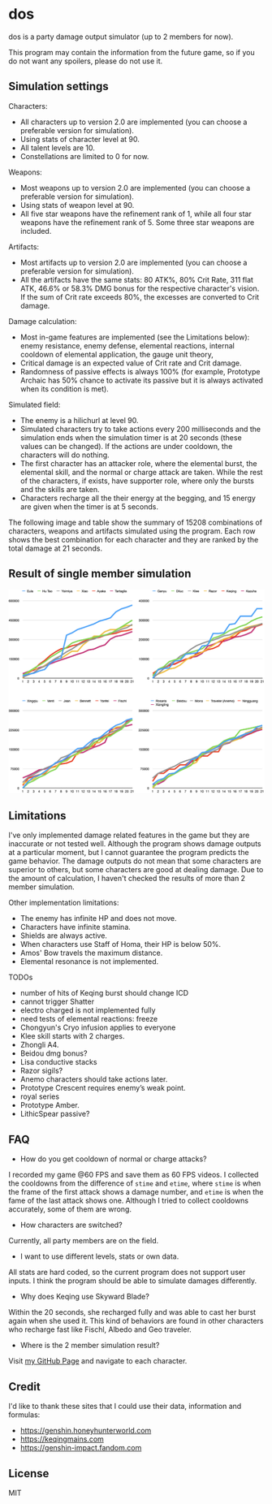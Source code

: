 # dos

dos is a party damage output simulator (up to 2 members for now).

This program may contain the information from the future game, so if you do not want any spoilers, please do not use it.

## Simulation settings

Characters:

- All characters up to version 2.0 are implemented (you can choose a preferable version for simulation).
- Using stats of character level at 90.
- All talent levels are 10.
- Constellations are limited to 0 for now.

Weapons:

- Most weapons up to version 2.0 are implemented (you can choose a preferable version for simulation).
- Using stats of weapon level at 90.
- All five star weapons have the refinement rank of 1, while all four star weapons have the refinement rank of 5. Some three star weapons are included.

Artifacts:

- Most artifacts up to version 2.0 are implemented (you can choose a preferable version for simulation).
- All the artifacts have the same stats: 80 ATK%, 80% Crit Rate, 311 flat ATK, 46.6% or 58.3% DMG bonus for the respective character's vision. If the sum of Crit rate exceeds 80%, the excesses are converted to Crit damage.

Damage calculation:

- Most in-game features are implemented (see the Limitations below): enemy resistance, enemy defense, elemental reactions, internal cooldown of elemental application, the gauge unit theory,
- Critical damage is an expected value of Crit rate and Crit damage.
- Randomness of passive effects is always 100% (for example, Prototype Archaic has 50% chance to activate its passive but it is always activated when its condition is met).

Simulated field:

- The enemy is a hilichurl at level 90.
- Simulated characters try to take actions every 200 milliseconds and the simulation ends when the simulation timer is at 20 seconds (these values can be changed). If the actions are under cooldown, the characters will do nothing.
- The first character has an attacker role, where the elemental burst, the elemental skill, and the normal or charge attack are taken. While the rest of the characters, if exists, have supporter role, where only the bursts and the skills are taken.
- Characters recharge all the their energy at the begging, and 15 energy are given when the timer is at 5 seconds.

The following image and table show the summary of 15208 combinations of characters, weapons and artifacts simulated using the program. Each row shows the best combination for each character and they are ranked by the total damage at 21 seconds.

## Result of single member simulation

![Result of single member simulation](./images/simulation1_0714.png)

## Limitations

I've only implemented damage related features in the game but they are inaccurate or not tested well. Although the program shows damage outputs at a particular moment, but I cannot guarantee the program predicts the game behavior. The damage outputs do not mean that some characters are superior to others, but some characters are good at dealing damage. Due to the amount of calculation, I haven't checked the results of more than 2 member simulation.

Other implementation limitations:

- The enemy has infinite HP and does not move.
- Characters have infinite stamina.
- Shields are always active.
- When characters use Staff of Homa, their HP is below 50%.
- Amos' Bow travels the maximum distance.
- Elemental resonance is not implemented.

TODOs

- number of hits of Keqing burst should change ICD
- cannot trigger Shatter
- electro charged is not implemented fully
- need tests of elemental reactions: freeze
- Chongyun's Cryo infusion applies to everyone
- Klee skill starts with 2 charges.
- Zhongli A4.
- Beidou dmg bonus?
- Lisa conductive stacks
- Razor sigils?
- Anemo characters should take actions later.
- Prototype Crescent requires enemy’s weak point.
- royal series
- Prototype Amber.
- LithicSpear passive?

## FAQ

- How do you get cooldown of normal or charge attacks?

I recorded my game @60 FPS and save them as 60 FPS videos. I collected the cooldowns from the difference of `stime` and `etime`, where `stime` is when the frame of the first attack shows a damage number, and `etime` is when the fame of the last attack shows one. Although I tried to collect cooldowns accurately, some of them are wrong.

- How characters are switched?

Currently, all party members are on the field.

- I want to use different levels, stats or own data.

All stats are hard coded, so the current program does not support user inputs. I think the program should be able to simulate damages differently.

- Why does Keqing use Skyward Blade?

Within the 20 seconds, she recharged fully and was able to cast her burst again when she used it. This kind of behaviors are found in other characters who recharge fast like Fischl, Albedo and Geo traveler.

- Where is the 2 member simulation result?

Visit [my GitHub Page](https://ryotaok.github.io/dos/overview.html) and navigate to each character.

## Credit

I'd like to thank these sites that I could use their data, information and formulas:

- <https://genshin.honeyhunterworld.com>
- <https://keqingmains.com>
- <https://genshin-impact.fandom.com>

## License

MIT
